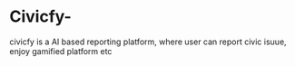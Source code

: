 # Civicfy-
civicfy is a AI based reporting platform, where user can report civic isuue, enjoy gamified platform etc
